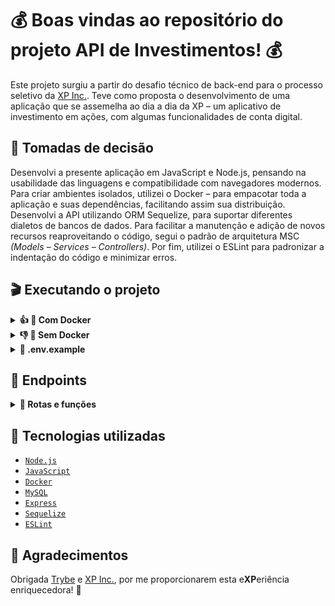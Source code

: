 # 💰 Boas vindas ao repositório do projeto API de Investimentos! 💰

Este projeto surgiu a partir do desafio técnico de back-end para o processo seletivo da <a href="https://www.xpinc.com/">XP Inc.</a>.
Teve como proposta o desenvolvimento de uma aplicação que se assemelha ao dia a dia da XP – um aplicativo de investimento em ações, com algumas
funcionalidades de conta digital.

## 🔌 Tomadas de decisão

Desenvolvi a presente aplicação em JavaScript e Node.js, pensando na usabilidade das linguagens e compatibilidade com navegadores modernos.
Para criar ambientes isolados, utilizei o Docker – para empacotar toda a aplicação e suas dependências, facilitando assim sua distribuição.
Desenvolvi a API utilizando ORM Sequelize, para suportar diferentes dialetos de bancos de dados.
Para facilitar a manutenção e adição de novos recursos reaproveitando o código, segui o padrão de arquitetura MSC _(Models – Services – Controllers)_.
Por fim, utilizei o ESLint para padronizar a indentação do código e minimizar erros.

## 🎬 Executando o projeto
<details>
  <summary><strong>👍 🐋 Com Docker</strong></summary>
  <br/>

  > :information_source: Rode os serviços `node` e `db` com o comando `docker-compose up -d --build`.

  - Esses serviços irão inicializar um container chamado `invest_api` e outro chamado `invest_api_db`;

  - A partir daqui você pode rodar o container `invest_api` via CLI ou abri-lo no VS Code, por exemplo;

  > :information_source: Use o comando `docker exec -it invest_api bash`.

  - Ele te dará acesso ao terminal interativo do container criado pelo compose, que está rodando em segundo plano.

  > :information_source: Instale as dependências com `npm install`. (Instale dentro do container).
  
  👉 **DENTRO do container**, você pode executar os seguintes comandos:
  
  - `npm run prestart`: para gerar as migrations do `invest_api_db`;
  
  - `npm run seed`: para gerar os seeders do `invest_api_db`;

  - `npm run dev`: para rodar a aplicação na porta `3000` pelo `nodemon`;
  
  - `npm run drop`: para dropar o `invest_api_db`.

</details>
<details>
  <summary><strong>👎 🐋 Sem Docker</strong></summary>
  <br/>

  > :information_source: É necessário que você tenha `npm`, `node` e `MySQL` instalados na sua máquina.

  > :information_source: Instale as dependências com `npm install`.

  > :information_source: Rode a aplicação com `npm run dev` na porta `3000` pelo `nodemon`, ou adapte o `.env` caso queira.
  
</details>
<details>
<summary><strong>🔐 .env.example</strong></summary><br/>
  
> :information_source: No arquivo `.env.example` contém as variáveis de ambiente utilizadas nesta aplicação. Faça uma cópia e renomeie-a apenas para `.env`, em seguida insira os valores nas variáveis de ambiente conforme sua utilização.
  
</details>

## 🔖 Endpoints
<details>
  <summary><strong>👣 Rotas e funções</strong></summary>
  <br/>
  
  | Rotas | Funções |
  |---|---|
  | `/investimentos/comprar` | Envia a ordem de compra do ativo |
  | `/investimentos/vender` | Envia a ordem de venda do ativo |
  | `/ativos/cliente/:id` | Lista todos os ativos da carteira do cliente |
  | `/ativos/:id` | Lista todos os ativos da corretora |
  | `/conta/deposito` | Realiza um depósito na conta do cliente |
  | `/conta/saque` | Realiza um saque da conta do cliente |
  | `/conta/:id` | Lista o cliente e o saldo disponível na conta |

</details>
  
## 🤖 Tecnologias utilizadas

  - [`Node.js`](https://nodejs.org/)
  - [`JavaScript`](https://www.javascript.com/)
  - [`Docker`](https://www.docker.com/)
  - [`MySQL`](https://www.mysql.com/)
  - [`Express`](https://expressjs.com/)
  - [`Sequelize`](https://sequelize.org/)
  - [`ESLint`](https://eslint.org/)

## 🙏 Agradecimentos

Obrigada <a href="https://betrybe.com">Trybe</a> e <a href="https://www.xpinc.com/">XP Inc.</a>, por me proporcionarem esta e**XP**eriência enriquecedora! 🚀
